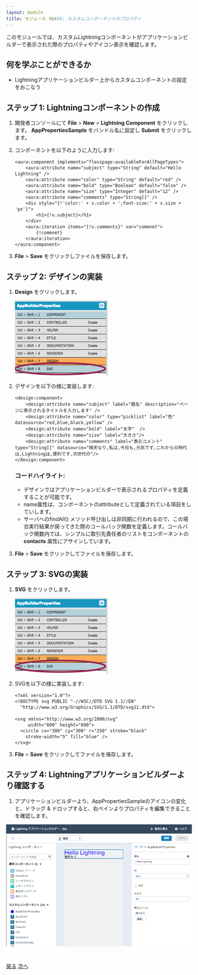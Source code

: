 ```yaml
---
layout: module
title: モジュール 9&#58; カスタムコンポーネントのプロパティ
---
```


このモジュールでは、カスタムLightningコンポーネントがアプリケーションビルダーで表示された際のプロパティやアイコン表示を確認します。

## 何を学ぶことができるか

- Lightningアプリケーションビルダー上からカスタムコンポーネントの設定をおこなう

## ステップ 1: Lightningコンポーネントの作成

1. 開発者コンソールにて **File** > **New** > **Lightning Component** をクリックします。 **AppPropertiesSample** をバンドル名に設定し **Submit** をクリックします。

2. コンポーネントを以下のように入力します:

    ```
    <aura:component implements="flexipage:availableForAllPageTypes">
        <aura:attribute name="subject" type="String" default="Hello Lightning" />
        <aura:attribute name="color" type="String" default="red" />
        <aura:attribute name="bold" type="Boolean" default="false" />
        <aura:attribute name="size" type="Integer" default="12" />
        <aura:attribute name="comments" type="String[]" />
        <div style="{!'color:' + v.color + ';font-size:' + v.size + 'px'}">
    	    <h1>{!v.subject}</h1>
        </div>
        <aura:iteration items="{!v.comments}" var="commnet">
            {!commnet}
        </aura:iteration>
    </aura:component>
    ```

1.  **File** > **Save** をクリックしファイルを保存します。


## ステップ 2: デザインの実装

1. **Design** をクリックします。

    ![](images/component-design.png)

1. デザインを以下の様に実装します:

    ```
    <design:component>
        <design:attribute name="subject" label="題名" description="ページに表示されるタイトルを入力します" />
        <design:attribute name="color" type="picklist" label="色" datasource="red,blue,black,yellow" />
        <design:attribute name="bold" label="太字"  />
        <design:attribute name="size" label="大きさ"/>
    	<design:attribute name="comments" label="表示コメント" type="String[]" datasource="晴天なり,私は,今日も,元気です,これからの時代は,Lightningは,便利です,次世代の"/>
    </design:component>
    ```

    ### コードハイライト:
    - デザインではアプリケーションビルダーで表示されるプロパティを定義することが可能です。
    - name属性は、コンポーネントのattributeとして定義されている項目をしていします。
    - サーバへのfindAll() メソッド呼び出しは非同期に行われるので、この場合実行結果が戻ってきた際のコールバック関数を定義します。コールバック関数内では、シンプルに取引先責任者のリストをコンポーネントの **contacts** 属性にアサインしています。

1. **File** > **Save** をクリックしてファイルを保存します。

## ステップ 3: SVGの実装

1. **SVG** をクリックします。

    ![](images/component-svg.png)

1. SVGを以下の様に実装します:

    ```
    <?xml version="1.0"?>
    <!DOCTYPE svg PUBLIC "-//W3C//DTD SVG 1.1//EN"
      "http://www.w3.org/Graphics/SVG/1.1/DTD/svg11.dtd">

    <svg xmlns="http://www.w3.org/2000/svg"
         width="600" height="600">
      <circle cx="300" cy="300" r="250" stroke="black"
        stroke-width="5" fill="blue" />
    </svg>
    ```
1. **File** > **Save** をクリックしてファイルを保存します。

## ステップ 4: Lightningアプリケーションビルダーより確認する

1. アプリケーションビルダーより、AppPropertiesSampleのアイコンの変化と、ドラッグ & ドロップすると、右ペインよりプロパティを編集できることを確認します。

![Lightning Component Design](images/custom-design-svg.png)

<div class="row" style="margin-top:40px;">
<div class="col-sm-12">
<a href="swho-custom-component.html" class="btn btn-default"><i class="glyphicon glyphicon-chevron-left"></i> 戻る</a>
<a href="next.html" class="btn btn-default pull-right">次へ <i class="glyphicon glyphicon-chevron-right"></i></a>
</div>
</div>
